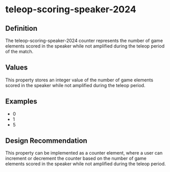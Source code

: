 # teleop-scoring-speaker-2024

## Definition
The teleop-scoring-speaker-2024 counter represents the number of game elements scored in the speaker while not amplified during the teleop period of the match.

## Values
This property stores an integer value of the number of game elements scored in the speaker while not amplified during the teleop period.

## Examples
- 0
- 1
- 5

## Design Recommendation
This property can be implemented as a counter element, where a user can increment or decrement the counter based on the number of game elements scored in the speaker while not amplified during the teleop period.
